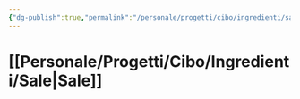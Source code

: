 ```yaml
---
{"dg-publish":true,"permalink":"/personale/progetti/cibo/ingredienti/sale/"}
---
```


# [[Personale/Progetti/Cibo/Ingredienti/Sale\|Sale]]


